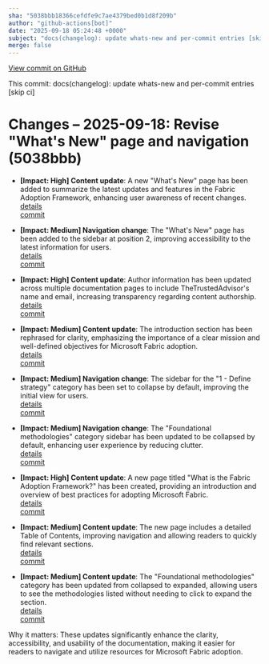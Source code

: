 ```yaml
---
sha: "5038bbb18366cefdfe9c7ae4379bed0b1d8f209b"
author: "github-actions[bot]"
date: "2025-09-18 05:24:48 +0000"
subject: "docs(changelog): update whats-new and per-commit entries [skip ci]"
merge: false
---
```


[View commit on GitHub](https://github.com/TheTrustedAdvisor/FabricAdoptionFramework/commit/5038bbb18366cefdfe9c7ae4379bed0b1d8f209b)

This commit: docs(changelog): update whats-new and per-commit entries [skip ci]

# Changes – 2025-09-18: Revise "What's New" page and navigation (5038bbb)

- **[Impact: High] Content update**: A new "What's New" page has been added to summarize the latest updates and features in the Fabric Adoption Framework, enhancing user awareness of recent changes.  
  [details](/docs/about/changes/2025-09-15-7b5f77df39f67ccb55633de93d57344da9ee2748)  
  [commit](https://github.com/TheTrustedAdvisor/FabricAdoptionFramework/commit/7b5f77df39f67ccb55633de93d57344da9ee2748)

- **[Impact: Medium] Navigation change**: The "What's New" page has been added to the sidebar at position 2, improving accessibility to the latest information for users.  
  [details](/docs/about/changes/2025-09-15-7b5f77df39f67ccb55633de93d57344da9ee2748)  
  [commit](https://github.com/TheTrustedAdvisor/FabricAdoptionFramework/commit/7b5f77df39f67ccb55633de93d57344da9ee2748)

- **[Impact: High] Content update**: Author information has been updated across multiple documentation pages to include TheTrustedAdvisor's name and email, increasing transparency regarding content authorship.  
  [details](/docs/about/changes/2025-09-15-7b5f77df39f67ccb55633de93d57344da9ee2748)  
  [commit](https://github.com/TheTrustedAdvisor/FabricAdoptionFramework/commit/7b5f77df39f67ccb55633de93d57344da9ee2748)

- **[Impact: Medium] Content update**: The introduction section has been rephrased for clarity, emphasizing the importance of a clear mission and well-defined objectives for Microsoft Fabric adoption.  
  [details](/docs/about/changes/2025-09-15-7b5f77df39f67ccb55633de93d57344da9ee2748)  
  [commit](https://github.com/TheTrustedAdvisor/FabricAdoptionFramework/commit/7b5f77df39f67ccb55633de93d57344da9ee2748)

- **[Impact: Medium] Navigation change**: The sidebar for the "1 - Define strategy" category has been set to collapse by default, improving the initial view for users.  
  [details](/docs/about/changes/2025-09-15-7b5f77df39f67ccb55633de93d57344da9ee2748)  
  [commit](https://github.com/TheTrustedAdvisor/FabricAdoptionFramework/commit/7b5f77df39f67ccb55633de93d57344da9ee2748)

- **[Impact: Medium] Navigation change**: The "Foundational methodologies" category sidebar has been updated to be collapsed by default, enhancing user experience by reducing clutter.  
  [details](/docs/about/changes/2025-09-15-7b5f77df39f67ccb55633de93d57344da9ee2748)  
  [commit](https://github.com/TheTrustedAdvisor/FabricAdoptionFramework/commit/7b5f77df39f67ccb55633de93d57344da9ee2748)

- **[Impact: High] Content update**: A new page titled "What is the Fabric Adoption Framework?" has been created, providing an introduction and overview of best practices for adopting Microsoft Fabric.  
  [details](/docs/about/changes/2025-09-15-7b5f77df39f67ccb55633de93d57344da9ee2748)  
  [commit](https://github.com/TheTrustedAdvisor/FabricAdoptionFramework/commit/7b5f77df39f67ccb55633de93d57344da9ee2748)

- **[Impact: Medium] Content update**: The new page includes a detailed Table of Contents, improving navigation and allowing readers to quickly find relevant sections.  
  [details](/docs/about/changes/2025-09-15-7b5f77df39f67ccb55633de93d57344da9ee2748)  
  [commit](https://github.com/TheTrustedAdvisor/FabricAdoptionFramework/commit/7b5f77df39f67ccb55633de93d57344da9ee2748)

- **[Impact: Medium] Content update**: The "Foundational methodologies" category has been updated from collapsed to expanded, allowing users to see the methodologies listed without needing to click to expand the section.  
  [details](/docs/about/changes/2025-09-15-7b5f77df39f67ccb55633de93d57344da9ee2748)  
  [commit](https://github.com/TheTrustedAdvisor/FabricAdoptionFramework/commit/7b5f77df39f67ccb55633de93d57344da9ee2748)

Why it matters: These updates significantly enhance the clarity, accessibility, and usability of the documentation, making it easier for readers to navigate and utilize resources for Microsoft Fabric adoption.
